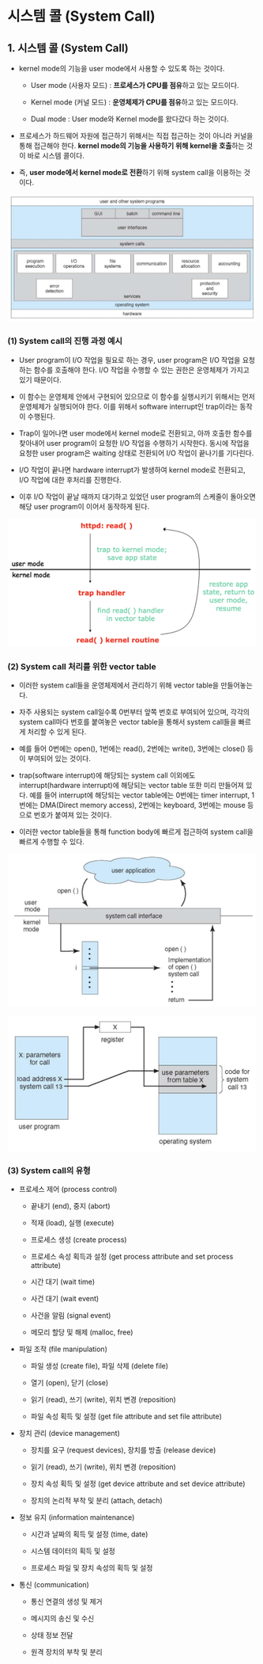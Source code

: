 # 시스템 콜 (System Call)

## 1. 시스템 콜 (System Call)

- kernel mode의 기능을 user mode에서 사용할 수 있도록 하는 것이다.

    - User mode (사용자 모드) : **프로세스가 CPU를 점유**하고 있는 모드이다.

    - Kernel mode (커널 모드) : **운영체제가 CPU를 점유**하고 있는 모드이다.

    - Dual mode : User mode와 Kernel mode를 왔다갔다 하는 것이다.

- 프로세스가 하드웨어 자원에 접근하기 위해서는 직접 접근하는 것이 아니라 커널을 통해 접근해야 한다. **kernel mode의 기능을 사용하기 위해 kernel을 호출**하는 것이 바로 시스템 콜이다.

- 즉, **user mode에서 kernel mode로 전환**하기 위해 system call을 이용하는 것이다.

![운영체제 구조](./img/operating_system_structure.png)

### (1) System call의 진행 과정 예시

- User program이 I/O 작업을 필요로 하는 경우, user program은 I/O 작업을 요청하는 함수를 호출해야 한다. I/O 작업을 수행할 수 있는 권한은 운영체제가 가지고 있기 때문이다.

- 이 함수는 운영체제 안에서 구현되어 있으므로 이 함수를 실행시키기 위해서는 먼저 운영체제가 실행되어야 한다. 이를 위해서 software interrupt인 trap이라는 동작이 수행된다.

- Trap이 일어나면 user mode에서 kernel mode로 전환되고, 아까 호출한 함수를 찾아내어 user program이 요청한 I/O 작업을 수행하기 시작한다. 동시에 작업을 요청한 user program은 waiting 상태로 전환되어 I/O 작업이 끝나기를 기다린다.

- I/O 작업이 끝나면 hardware interrupt가 발생하여 kernel mode로 전환되고, I/O 작업에 대한 후처리를 진행한다.

- 이후 I/O 작업이 끝날 때까지 대기하고 있었던 user program의 스케줄이 돌아오면 해당 user program이 이어서 동작하게 된다.

![시스템 콜 진행 과정](./img/system_call_1.png)

### (2) System call 처리를 위한 vector table

- 이러한 system call들을 운영체제에서 관리하기 위해 vector table을 만들어놓는다.

- 자주 사용되는 system call일수록 0번부터 앞쪽 번호로 부여되어 있으며, 각각의 system call마다 번호를 붙여놓은 vector table을 통해서 system call들을 빠르게 처리할 수 있게 된다.

- 예를 들어 0번에는 open(), 1번에는 read(), 2번에는 write(), 3번에는 close() 등이 부여되어 있는 것이다.

- trap(software interrupt)에 해당되는 system call 이외에도 interrupt(hardware interrupt)에 해당되는 vector table 또한 미리 만들어져 있다. 예를 들어 interrupt에 해당되는 vector table에는 0번에는 timer interrupt, 1번에는 DMA(Direct memory access), 2번에는 keyboard, 3번에는 mouse 등으로 번호가 붙여져 있는 것이다.

- 이러한 vector table들을 통해 function body에 빠르게 접근하여 system call을 빠르게 수행할 수 있다.

![시스템 콜 진행 과정 2](./img/system_call_2.png)

![시스템 콜 진행 과정 3](./img/system_call_3.png)

### (3) System call의 유형

- 프로세스 제어 (process control)

    - 끝내기 (end), 중지 (abort)

    - 적재 (load), 실행 (execute)

    - 프로세스 생성 (create process)

    - 프로세스 속성 획득과 설정 (get process attribute and set process attribute)

    - 시간 대기 (wait time)

    - 사건 대기 (wait event)

    - 사건을 알림 (signal event)

    - 메모리 할당 및 해제 (malloc, free)

- 파일 조작 (file manipulation)

    - 파일 생성 (create file), 파일 삭제 (delete file)

    - 열기 (open), 닫기 (close)

    - 읽기 (read), 쓰기 (write), 위치 변경 (reposition)

    - 파일 속성 획득 및 설정 (get file attribute and set file attribute)

- 장치 관리 (device management)

    - 장치를 요구 (request devices), 장치를 방출 (release device)

    - 읽기 (read), 쓰기 (write), 위치 변경 (reposition)

    - 장치 속성 획득 및 설정 (get device attribute and set device attribute)

    - 장치의 논리적 부착 및 분리 (attach, detach)

- 정보 유지 (information maintenance)

    - 시간과 날짜의 획득 및 설정 (time, date)

    - 시스템 데이터의 획득 및 설정

    - 프로세스 파일 및 장치 속성의 획득 및 설정

- 통신 (communication)

    - 통신 연결의 생성 및 제거

    - 메시지의 송신 및 수신

    - 상태 정보 전달

    - 원격 장치의 부착 및 분리
